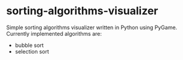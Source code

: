 # sorting-algorithms-visualizer
Simple sorting algorithms visualizer written in Python using PyGame. Currently implemented algorithms are:
- bubble sort
- selection sort